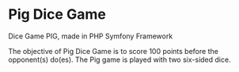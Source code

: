 # Pig Dice Game
Dice Game PIG, made in PHP Symfony Framework

The objective of Pig Dice Game is to score 100 points before the opponent(s) do(es). The Pig game is played with two six-sided dice. 
